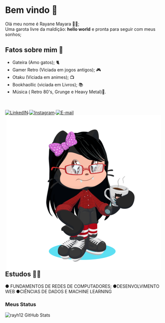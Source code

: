 # Bem vindo 👋
Olá meu nome é Rayane Mayara  👩🏻;
</br>
Uma garota livre da maldição: **hello world** e pronta para seguir com meus sonhos;
</br>

## Fatos sobre mim 💭
- Gateira (Amo gatos); 🐈‍
- Gamer Retro (Viciada em jogos antigos); 🎮
- Otaku (Viciada em animes); 📺
- Bookhaollic (viciada em Livros); 📚
- Música ( Retro 80's, Grunge e Heavy Metal)🤘.

</br>
<p align="left">
<a target="_blank" href="https://www.linkedin.com/in/rayane-mayara/">
  <img align="middle" alt="LinkedIN" width="38px" src="https://image.flaticon.com/icons/svg/1384/1384014.svg" />
</a>

<a target="_blank" href="https://www.instagram.com/_raymayara_/r">
  <img align="middle" alt="Instagram" width="38px" src="https://image.flaticon.com/icons/svg/1384/1384015.svg" />
</a>

<a target="_blank" href="mailto:rayanepcte@gmail.com">
  <img align="middle" alt="E-mail" width="38px" src="https://image.flaticon.com/icons/svg/95/95627.svg" /><br>
</a>
  
<img align="right" alt="my octocat" width="500px" src="oticatRayane.png" />
</p>


## Estudos 👨‍🎓
● FUNDAMENTOS DE REDES DE COMPUTADORES;
●DESENVOLVIMENTO WEB
●CIÊNCIAS DE DADOS E MACHINE LEARNING



### Meus Status
<img  align="left" src="https://github-readme-stats.vercel.app/api?username=rayh12&&show_icons=true&title_color=fff&icon_color=79ff97&text_color=9f9f9f&bg_color=151515" alt="rayh12 GitHub Stats" />
